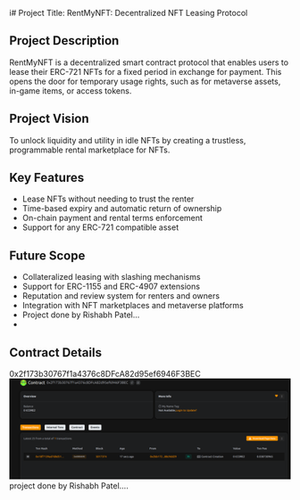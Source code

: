 i# Project Title: RentMyNFT: Decentralized NFT Leasing Protocol
 
## Project Description

RentMyNFT is a decentralized smart contract protocol that enables users to lease their ERC-721 NFTs for a fixed period in exchange for payment. This opens the door for temporary usage rights, such as for metaverse assets, in-game items, or access tokens.

## Project Vision

To unlock liquidity and utility in idle NFTs by creating a trustless, programmable rental marketplace for NFTs.

## Key Features

- Lease NFTs without needing to trust the renter
- Time-based expiry and automatic return of ownership
- On-chain payment and rental terms enforcement
- Support for any ERC-721 compatible asset

## Future Scope

- Collateralized leasing with slashing mechanisms
- Support for ERC-1155 and ERC-4907 extensions
- Reputation and review system for renters and owners
- Integration with NFT marketplaces and metaverse platforms
- Project done by Rishabh Patel...
- 
## Contract Details
0x2f173b30767f1a4376c8DFcA82d95ef6946F3BEC
![alt text](image.png) project done by
Rishabh Patel....
